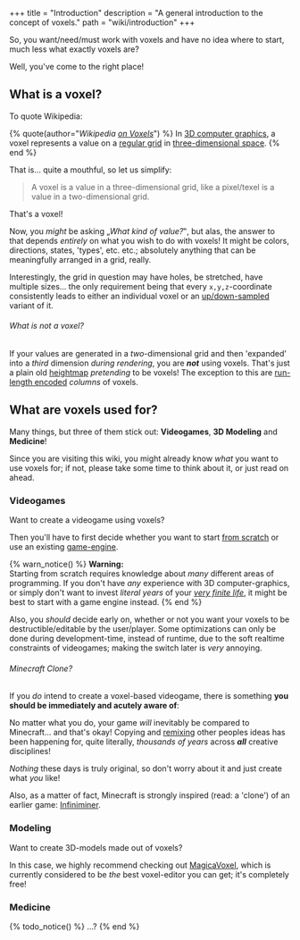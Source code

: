 +++
title = "Introduction"
description = "A general introduction to the concept of voxels."
path = "wiki/introduction"
+++

So, you want/need/must work with voxels and have no idea where to start, much less what exactly voxels are?

Well, you've come to the right place!

## What is a voxel?

To quote Wikipedia:

{% quote(author="*Wikipedia [on Voxels](https://en.wikipedia.org/wiki/Voxel)*") %}
  In [3D computer graphics](https://en.wikipedia.org/wiki/3D_computer_graphics),
  a voxel represents a value on a [regular grid](https://en.wikipedia.org/wiki/Regular_grid)
  in [three-dimensional space](https://en.wikipedia.org/wiki/Three-dimensional_space).
{% end %}

That is... quite a mouthful, so let us simplify:

> A voxel is a value in a three-dimensional grid, like a pixel/texel is a value in a two-dimensional grid.

That's a voxel!

Now, you *might* be asking „*What kind of value?*‟, but alas,
the answer to that depends *entirely* on what you wish to do with voxels!
It might be colors, directions, states, 'types', etc. etc.;
absolutely anything that can be meaningfully arranged in a grid, really.

Interestingly, the grid in question may have holes, be stretched, have multiple sizes...
the only requirement being that every `x,y,z`-coordinate consistently leads to either
an individual voxel or an [up/down-sampled](/wiki/rendering/sampling) variant of it.

###### What is *not* a voxel?

If your values are generated in a *two*-dimensional grid and then 'expanded' into a *third* dimension *during rendering*,
you are ***not*** using voxels. That's just a plain old [heightmap](https://en.wikipedia.org/wiki/Heightmap) *pretending*
to be voxels! The exception to this are [run-length encoded](/wiki/compression/run-length-encoding) *columns* of voxels.

## What are voxels used for?

Many things, but three of them stick out: **Videogames**, **3D Modeling** and **Medicine**!

Since you are visiting this wiki, you might already know *what* you want to use voxels for;
if not, please take some time to think about it, or just read on ahead.

### Videogames

Want to create a videogame using voxels?

Then you'll have to first decide whether you want to start [from scratch](/wiki/engines/from-scratch)
or use an existing [game-engine](/wiki/engines/).

{% warn_notice() %}
    **Warning:**  
    Starting from scratch requires knowledge about *many* different areas of programming.
    If you don't have *any* experience with 3D computer-graphics,
    or simply don't want to invest *literal years* of your
    [*very finite life*](https://www.youtube.com/watch?v=JXeJANDKwDc),
    it might be best to start with a game engine instead.
{% end %}

Also, you *should* decide early on, whether or not you want your voxels to be destructible/editable by the user/player. Some optimizations can only be done during development-time, instead of runtime, due to the soft realtime constraints of videogames; making the switch later is *very* annoying.

###### Minecraft Clone?

If you *do* intend to create a voxel-based videogame,
there is something **you should be immediately and acutely aware of**:

No matter what you do, your game *will* inevitably be compared to Minecraft... and that's okay!
Copying and [remixing](https://www.youtube.com/watch?v=MZ2GuvUWaP8) other peoples ideas
has been happening for, quite literally, *thousands of years* across ***all*** creative disciplines!

*Nothing* these days is truly original, so don't worry about it and just create what *you* like!

Also, as a matter of fact, Minecraft is strongly inspired (read: a 'clone') of an earlier game: [Infiniminer](https://en.wikipedia.org/wiki/Zachtronics#Infiniminer).

### Modeling

Want to create 3D-models made out of voxels?

In this case, we highly recommend checking out [MagicaVoxel](https://ephtracy.github.io/index.html?page=mv_main),
which is currently considered to be *the* best voxel-editor you can get; it's completely free!

### Medicine

{% todo_notice() %} …? {% end %}
